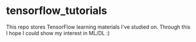 # tensorflow_tutorials

This repo stores TensorFlow learning materials I've studied on. Through this I hope I could show my interest in ML/DL :)
